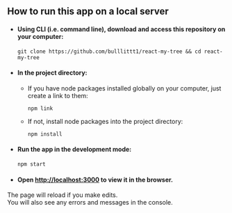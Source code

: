 ## How to run this app on a local server

* #### Using CLI (i.e. command line), download and access this repository on your computer:
    `git clone https://github.com/bulllittt1/react-my-tree && cd react-my-tree`
  
* #### In the project directory:
    * If you have node packages installed globally on your computer, just create a link to them: <br>
      
      `npm link`
      
    * If not, install node packages into the project directory: <br>
    
      `npm install`
 
 * #### Run the app in the development mode:
    `npm start`
    
* #### Open [http://localhost:3000](http://localhost:3000) to view it in the browser.

The page will reload if you make edits.<br>
You will also see any errors and messages in the console.
